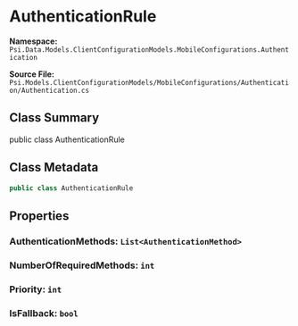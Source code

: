 # AuthenticationRule

**Namespace:** `Psi.Data.Models.ClientConfigurationModels.MobileConfigurations.Authentication`

**Source File:** `Psi.Models.ClientConfigurationModels/MobileConfigurations/Authentication/Authentication.cs`

## Class Summary

public class AuthenticationRule

## Class Metadata

```typescript
public class AuthenticationRule
```

## Properties

### AuthenticationMethods: `List<AuthenticationMethod>`

### NumberOfRequiredMethods: `int`

### Priority: `int`

### IsFallback: `bool`
